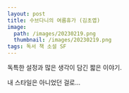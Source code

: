 ```yaml
---
layout: post
title: 수브다니의 여름휴가 (김초엽)
image:
  path: /images/20230219.png
  thumbnail: /images/20230219.png
tags: 독서 책 소설 SF
---
```


독특한 설정과 많은 생각이 담긴 짧은 이야기.

내 스타일은 아니었던 걸로...